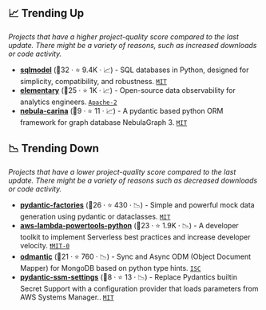 ## 📈 Trending Up

_Projects that have a higher project-quality score compared to the last update. There might be a variety of reasons, such as increased downloads or code activity._

- <b><a href="https://github.com/tiangolo/sqlmodel">sqlmodel</a></b> (🥇32 ·  ⭐ 9.4K · 📈) - SQL databases in Python, designed for simplicity, compatibility, and robustness. <code><a href="http://bit.ly/34MBwT8">MIT</a></code>
- <b><a href="https://github.com/elementary-data/elementary">elementary</a></b> (🥇25 ·  ⭐ 1K · 📈) - Open-source data observability for analytics engineers. <code><a href="http://bit.ly/3nYMfla">Apache-2</a></code>
- <b><a href="https://github.com/nebula-contrib/nebula-carina">nebula-carina</a></b> (🥇9 ·  ⭐ 11 · 📈) - A pydantic based python ORM framework for graph database NebulaGraph 3. <code><a href="http://bit.ly/34MBwT8">MIT</a></code>

## 📉 Trending Down

_Projects that have a lower project-quality score compared to the last update. There might be a variety of reasons such as decreased downloads or code activity._

- <b><a href="https://github.com/starlite-api/pydantic-factories">pydantic-factories</a></b> (🥇26 ·  ⭐ 430 · 📉) - Simple and powerful mock data generation using pydantic or dataclasses. <code><a href="http://bit.ly/34MBwT8">MIT</a></code>
- <b><a href="https://github.com/awslabs/aws-lambda-powertools-python">aws-lambda-powertools-python</a></b> (🥇23 ·  ⭐ 1.9K · 📉) - A developer toolkit to implement Serverless best practices and increase developer velocity. <code><a href="https://tldrlegal.com/search?q=MIT-0">❗️MIT-0</a></code>
- <b><a href="https://github.com/art049/odmantic">odmantic</a></b> (🥉21 ·  ⭐ 760 · 📉) - Sync and Async ODM (Object Document Mapper) for MongoDB based on python type hints. <code><a href="http://bit.ly/3hkKRql">ISC</a></code>
- <b><a href="https://github.com/developmentseed/pydantic-ssm-settings">pydantic-ssm-settings</a></b> (🥈8 ·  ⭐ 13 · 📉) - Replace Pydantics builtin Secret Support with a configuration provider that loads parameters from AWS Systems Manager.. <code><a href="http://bit.ly/34MBwT8">MIT</a></code>

